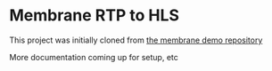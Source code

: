 # Membrane RTP to HLS

This project was initially cloned from [the membrane demo repository](https://github.com/membraneframework/membrane_demo/tree/master/rtp_to_hls)


More documentation coming up for setup, etc